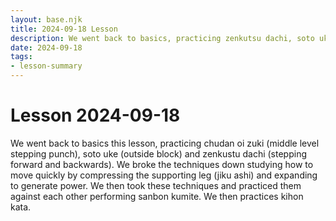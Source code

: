 ```yaml
---
layout: base.njk
title: 2024-09-18 Lesson
description: We went back to basics, practicing zenkutsu dachi, soto uke and oi zuki, practicing it alone and then with a partner (kumite).
date: 2024-09-18
tags:
- lesson-summary
---
```

# Lesson 2024-09-18 

We went back to basics this lesson, practicing chudan oi zuki (middle level stepping punch), soto uke (outside block) and zenkustu dachi (stepping forward and backwards). We broke the techniques down studying how to move quickly by compressing the supporting leg (jiku ashi) and expanding to generate power. We then took these techniques and practiced them against each other performing sanbon kumite.  We then practices kihon kata.
